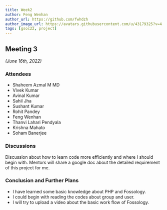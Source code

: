 ```yaml
---
title: Week2
author: Feng Wenhan
author_url: https://github.com/fwhdzh
author_image_url: https://avatars.githubusercontent.com/u/43179325?v=4
tags: [gsoc22, project]
---
```


<!--
SPDX-License-Identifier: CC-BY-SA-4.0

SPDX-FileCopyrightText: 2022 Feng Wenhan <fwhdzh@gmail.com>
-->

## Meeting 3
*(June 16th, 2022)*

<!--truncate-->

### Attendees

- Shaheem Azmal M MD
- Vivek Kumar
- Avinal Kumar
- Sahil Jha
- Sushant Kumar
- Rohit Pandey
- Feng Wenhan
- Thanvi Lahari Pendyala
- Krishna Mahato
- Soham Banerjee

### Discussions

Discussion about how to learn code more efficiently and where I should begin with.
Mentors will share a google doc about the detailed requirement of this project for me.

### Conclusion and Further Plans

- I have learned some basic knowledge about PHP and Fossology.
- I could begin with reading the codes about group and user.
- I will try to upload a video about the basic work flow of Fossology.

